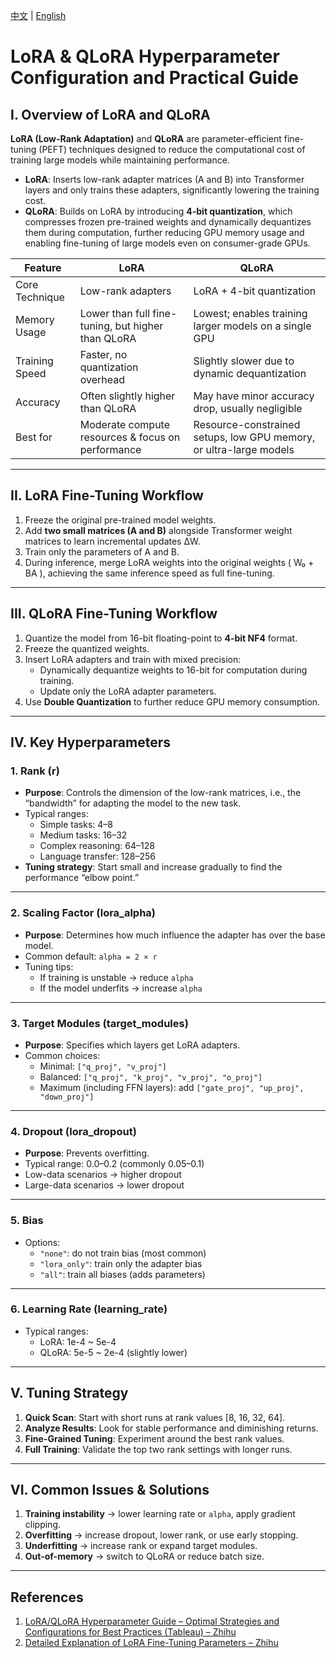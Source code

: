 
[中文](./lora微调的参数怎么选择，lora和Qlora的区别.md) |
[English](./LoRA&QLoRAHyperparameterConfigurationandPracticalGuide.md)
# LoRA & QLoRA Hyperparameter Configuration and Practical Guide

## I. Overview of LoRA and QLoRA
**LoRA (Low-Rank Adaptation)** and **QLoRA** are parameter-efficient fine-tuning (PEFT) techniques designed to reduce the computational cost of training large models while maintaining performance.

- **LoRA**: Inserts low-rank adapter matrices (A and B) into Transformer layers and only trains these adapters, significantly lowering the training cost.  
- **QLoRA**: Builds on LoRA by introducing **4-bit quantization**, which compresses frozen pre-trained weights and dynamically dequantizes them during computation, further reducing GPU memory usage and enabling fine-tuning of large models even on consumer-grade GPUs.

| Feature         | LoRA                              | QLoRA                                  |
|-----------------|------------------------------------|-----------------------------------------|
| Core Technique  | Low-rank adapters                  | LoRA + 4-bit quantization              |
| Memory Usage    | Lower than full fine-tuning, but higher than QLoRA | Lowest; enables training larger models on a single GPU |
| Training Speed  | Faster, no quantization overhead   | Slightly slower due to dynamic dequantization |
| Accuracy        | Often slightly higher than QLoRA   | May have minor accuracy drop, usually negligible |
| Best for        | Moderate compute resources & focus on performance | Resource-constrained setups, low GPU memory, or ultra-large models |

---

## II. LoRA Fine-Tuning Workflow
1. Freeze the original pre-trained model weights.  
2. Add **two small matrices (A and B)** alongside Transformer weight matrices to learn incremental updates ΔW.  
3. Train only the parameters of A and B.  
4. During inference, merge LoRA weights into the original weights \( W₀ + BA \), achieving the same inference speed as full fine-tuning.

---

## III. QLoRA Fine-Tuning Workflow
1. Quantize the model from 16-bit floating-point to **4-bit NF4** format.  
2. Freeze the quantized weights.  
3. Insert LoRA adapters and train with mixed precision:  
   - Dynamically dequantize weights to 16-bit for computation during training.  
   - Update only the LoRA adapter parameters.  
4. Use **Double Quantization** to further reduce GPU memory consumption.

---

## IV. Key Hyperparameters

### 1. Rank (r)
- **Purpose**: Controls the dimension of the low-rank matrices, i.e., the “bandwidth” for adapting the model to the new task.  
- Typical ranges:
  - Simple tasks: 4–8  
  - Medium tasks: 16–32  
  - Complex reasoning: 64–128  
  - Language transfer: 128–256  
- **Tuning strategy**: Start small and increase gradually to find the performance “elbow point.”

---

### 2. Scaling Factor (lora_alpha)
- **Purpose**: Determines how much influence the adapter has over the base model.  
- Common default: `alpha = 2 × r`  
- Tuning tips:
  - If training is unstable → reduce `alpha`  
  - If the model underfits → increase `alpha`

---

### 3. Target Modules (target_modules)
- **Purpose**: Specifies which layers get LoRA adapters.  
- Common choices:
  - Minimal: `["q_proj", "v_proj"]`  
  - Balanced: `["q_proj", "k_proj", "v_proj", "o_proj"]`  
  - Maximum (including FFN layers): add `["gate_proj", "up_proj", "down_proj"]`

---

### 4. Dropout (lora_dropout)
- **Purpose**: Prevents overfitting.  
- Typical range: 0.0–0.2 (commonly 0.05–0.1)  
- Low-data scenarios → higher dropout  
- Large-data scenarios → lower dropout

---

### 5. Bias
- Options:
  - `"none"`: do not train bias (most common)  
  - `"lora_only"`: train only the adapter bias  
  - `"all"`: train all biases (adds parameters)

---

### 6. Learning Rate (learning_rate)
- Typical ranges:
  - LoRA: 1e-4 ~ 5e-4  
  - QLoRA: 5e-5 ~ 2e-4 (slightly lower)

---

## V. Tuning Strategy
1. **Quick Scan**: Start with short runs at rank values [8, 16, 32, 64].  
2. **Analyze Results**: Look for stable performance and diminishing returns.  
3. **Fine-Grained Tuning**: Experiment around the best rank values.  
4. **Full Training**: Validate the top two rank settings with longer runs.

---

## VI. Common Issues & Solutions
1. **Training instability** → lower learning rate or `alpha`, apply gradient clipping.  
2. **Overfitting** → increase dropout, lower rank, or use early stopping.  
3. **Underfitting** → increase rank or expand target modules.  
4. **Out-of-memory** → switch to QLoRA or reduce batch size.

---

## References
1. [LoRA/QLoRA Hyperparameter Guide – Optimal Strategies and Configurations for Best Practices (Tableau) – Zhihu](https://zhuanlan.zhihu.com/p/1938278622218650334)  
2. [Detailed Explanation of LoRA Fine-Tuning Parameters – Zhihu](https://zhuanlan.zhihu.com/p/1953953705192821962)
